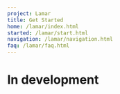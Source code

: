 ```yaml
---
project: Lamar
title: Get Started
home: /lamar/index.html
started: /lamar/start.html
navigation: /lamar/navigation.html
faq: /lamar/faq.html
---
```


# In development